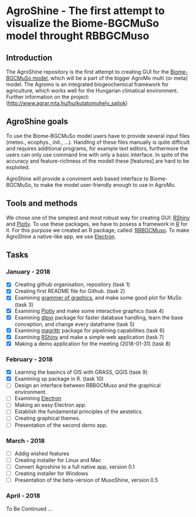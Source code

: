 # AgroShine - The first attempt to visualize the Biome-BGCMuSo model throught RBBGCMuso

## Introduction

The AgroShine repository is the first attempt to creating GUI for the [Biome-BGCMuSo model](http://nimbus.elte.hu/bbgc/), which will be a part of the bigger AgroMo multi (or meta) model. The Agromo is an integrated biogeochemical framework for agriculture, which works well for the Hungarian climatical environment. Further information on the project: (http://www.agrar.mta.hu/hu/kutatomuhely_sajtok)

## AgroShine goals

To use the Biome-BGCMuSo model users have to provide several input files (meteo., ecophys., init., ...). Handling of these files manually is quite difficult and requires additional programs, for example text editors, furthermore the users can only use command line with only a basic interface. In spite of the accuracy and feature-richness of the modell these [features] are hard to be exploited.

AgroShine will provide a convinient web based interface to Biome-BGCMuSo, to make the model user-friendly enough to use in AgroMo.

## Tools and methods

We chose one of the simplest and most robust way for creating GUI: [RShiny](https://shiny.rstudio.com/) and [Plotly](https://plot.ly/). To use these packages, we have to posess a framework in [R](https://www.r-project.org/) for it. For this purpuse we created an R package, called: [RBBGCMuso](https://github.com/hollorol/RBBGCMuso). To make AgroShine a native-like app, we use [Electron](https://electronjs.org/). 

## Tasks

### January - 2018

- [x] Creating github organisation, repository (task 1)
- [x] Creating first README file for Github. (task 2)
- [x] Examining [grammer of graphics](http://www.springer.com/gp/book/9780387245447), and make some good plot for MuSo (task 3)
- [x] Examining [Plotly](https://plot.ly/) and make some interactive graphics (task 4)
- [x] Examining [dlpyr](http://dplyr.tidyverse.org/) package for faster database handling, learn the base conception, and change every dataframe (task 5)
- [x] Examining [magrittr](https://cran.r-project.org/web/packages/magrittr/vignettes/magrittr.html) package for pipelining capabilities (task 6)
- [x] Examining [RShiny](https://www.r-project.org/) and make a simple web application (task 7)
- [x] Making a demo application for the meeting (2018-01-31) (task 8) 

### February - 2018
- [x] Learning the basincs of GIS with GRASS, QGIS (task 9)
- [x] Examining sp package in R. (task 10)
- [ ] Design an interface between RBBGCMuso and the graphical environment.
- [ ] Examining [Electron](https://electronjs.org/)
- [ ] Making an easy Electron app.
- [ ] Establish the fundamental principles of the aestetics.
- [ ] Creating graphical themes.
- [ ] Presentation of the second demo app.

### March - 2018

- [ ] Addig wished features
- [ ] Creating installer for Linux and Mac
- [ ] Convert Agroshine to a full native app, version 0.1
- [ ] Creating installer for Windows
- [ ] Presentation of the beta-version of MusoShine, version 0.5

### April - 2018

To Be Continued ... 
